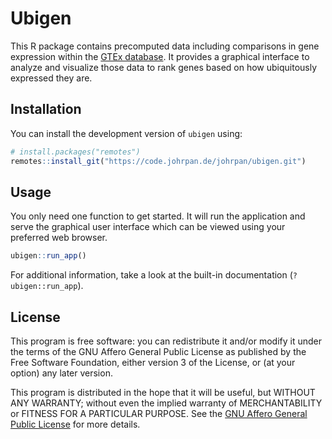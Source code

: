 # Ubigen

This R package contains precomputed data including comparisons in gene
expression within the [GTEx database](https://gtexportal.org). It provides a
graphical interface to analyze and visualize those data to rank genes based on
how ubiquitously expressed they are.

## Installation

You can install the development version of `ubigen` using:

```r
# install.packages("remotes")
remotes::install_git("https://code.johrpan.de/johrpan/ubigen.git")
```

## Usage

You only need one function to get started. It will run the application and
serve the graphical user interface which can be viewed using your preferred
web browser.

```r
ubigen::run_app()
```

For additional information, take a look at the built-in documentation
(`?ubigen::run_app`).

## License

This program is free software: you can redistribute it and/or modify it under
the terms of the GNU Affero General Public License as published by the Free
Software Foundation, either version 3 of the License, or (at your option) any
later version.

This program is distributed in the hope that it will be useful, but WITHOUT ANY
WARRANTY; without even the implied warranty of MERCHANTABILITY or FITNESS FOR A
PARTICULAR PURPOSE. See the
[GNU Affero General Public License](https://www.gnu.org/licenses/agpl-3.0.html)
for more details.
